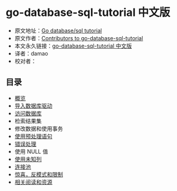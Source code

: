 # go-database-sql-tutorial 中文版

- 原文地址：[Go database/sql tutorial](http://go-database-sql.org/index.html)
- 原文作者：[Contributors to go-database-sql-tutorial](https://github.com/VividCortex/go-database-sql-tutorial/graphs/contributors)
- 本文永久链接：[go-database-sql-tutorial 中文版](https://github.com/simpleowen/go-database-sql-tutorial-cn)
- 译者：damao
- 校对者：

## 目录

- [概览](overview.md)
- [导入数据库驱动](database_driver.md)
- [访问数据库](accessing.md)
- 检索结果集
- 修改数据和使用事务
- [使用预处理语句](prepared.md)
- [错误处理](errors.md)
- 使用 NULL 值
- [使用未知列](unknown_columns.md)
- [连接池](connection-pool.md)
- [惊喜，反模式和限制](suprise.md)
- [相关阅读和资源](references.md)
